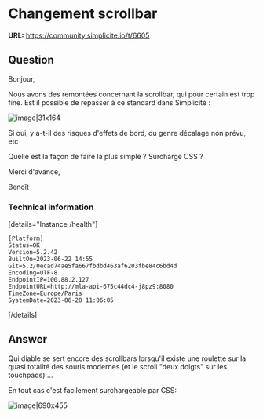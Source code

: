 # Changement scrollbar

**URL:** https://community.simplicite.io/t/6605

## Question
Bonjour,

Nous avons des remontées concernant la scrollbar, qui pour certain est trop fine. Est il possible de repasser à ce standard dans Simplicité :

![image|31x164](upload://7s1x2pc3GtLzIEL9rMtSRBjpIru.png)

Si oui, y a-t-il des risques d'effets de bord, du genre décalage non prévu, etc

Quelle est la façon de faire la plus simple ? Surcharge CSS ?

Merci d'avance,

Benoît

### Technical information

[details="Instance /health"]
```text
[Platform]
Status=OK
Version=5.2.42
BuiltOn=2023-06-22 14:55
Git=5.2/0ecad74ae5fa667fbdbd463af6203fbe84c6bd4d
Encoding=UTF-8
EndpointIP=100.88.2.127
EndpointURL=http://mla-api-675c44dc4-j8pz9:8080
TimeZone=Europe/Paris
SystemDate=2023-06-28 11:06:05
```
[/details]

## Answer
Qui diable se sert encore des scrollbars lorsqu'il existe une roulette sur la quasi totalité des souris modernes (et le scroll "deux doigts" sur les touchpads)....

En tout cas c'est facilement surchargeable par CSS:

![image|690x455](upload://21EtAyG61RjDA6ckq0SuqFMWYO2.png)
